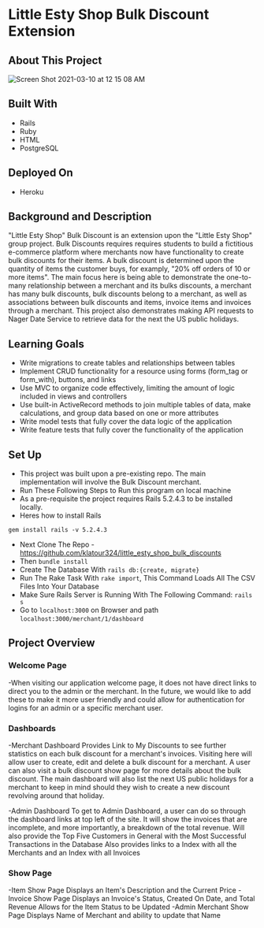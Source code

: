 
# Little Esty Shop Bulk Discount Extension

## About This Project
![Screen Shot 2021-03-10 at 12 15 08 AM](https://user-images.githubusercontent.com/23460878/110657728-b0fe7900-8186-11eb-9008-9d69c52f1347.png)
## Built With
  - Rails
  - Ruby
  - HTML
  - PostgreSQL

## Deployed On
 - Heroku

## Background and Description
"Little Esty Shop" Bulk Discount is an extension upon the "Little Esty Shop" group project. Bulk Discounts requires requires students to build a fictitious e-commerce platform where merchants now have functionality to create bulk discounts for their items. A bulk discount is determined upon the quantity of items the customer buys, for examply, "20% off orders of 10 or more items". The main focus here is being able to demonstrate the one-to-many relationship between a merchant and its bulks discounts, a merchant has many bulk discounts, bulk discounts belong to a merchant, as well as associations between bulk discounts and items, invoice items and invoices through a merchant. This project also demonstrates making API requests to Nager Date Service to retrieve data for the next the US public holidays.

## Learning Goals
- Write migrations to create tables and relationships between tables
- Implement CRUD functionality for a resource using forms (form_tag or form_with), buttons, and links
- Use MVC to organize code effectively, limiting the amount of logic included in views and controllers
- Use built-in ActiveRecord methods to join multiple tables of data, make calculations, and group data based on one or more attributes
- Write model tests that fully cover the data logic of the application
- Write feature tests that fully cover the functionality of the application

## Set Up
- This project was built upon a pre-existing repo. The main implementation will involve the Bulk Discount merchant.
- Run These Following Steps to Run this program on local machine
- As a pre-requisite the project requires Rails 5.2.4.3 to be installed locally.
- Heres how to install Rails
```
gem install rails -v 5.2.4.3
```

- Next Clone The Repo - https://github.com/klatour324/little_esty_shop_bulk_discounts
- Then ```bundle install```
- Create The Database With ```rails db:{create, migrate}```
- Run The Rake Task With ```rake import```, This Command Loads All The CSV Files Into Your Database
- Make Sure Rails Server is Running With The Following Command: ```rails s```
- Go to ```localhost:3000``` on Browser and path ```localhost:3000/merchant/1/dashboard```

## Project Overview
### Welcome Page
-When visiting our application welcome page, it does not have direct links to direct you to the admin or the merchant. In the future, we would like to add these to make it more user friendly and could allow for authentication for logins for an admin or a specific merchant user.

### Dashboards
-Merchant Dashboard
Provides Link to My Discounts to see further statistics on each bulk discount for a merchant's invoices.
Visiting here will allow user to create, edit and delete a bulk discount for a merchant. A user can also visit a bulk discount show page for more details about the bulk discount. The main dashboard will also list the next US public holidays for a merchant to keep in mind should they wish to create a new discount revolving around that holiday.

-Admin Dashboard
To get to Admin Dashboard, a user can do so through the dashboard links at top left of the site.
It will show the invoices that are incomplete, and more importantly, a breakdown of the total revenue.
Will also provide the Top Five Customers in General with the Most Successful Transactions in the Database
Also provides links to a Index with all the Merchants and an Index with all Invoices

### Show Page
-Item Show Page
Displays an Item's Description and the Current Price
-Invoice Show Page
 Displays an Invoice's Status, Created On Date, and Total Revenue
 Allows for the Item Status to be Updated
 -Admin Merchant Show Page
 Displays Name of Merchant and ability to update that Name
